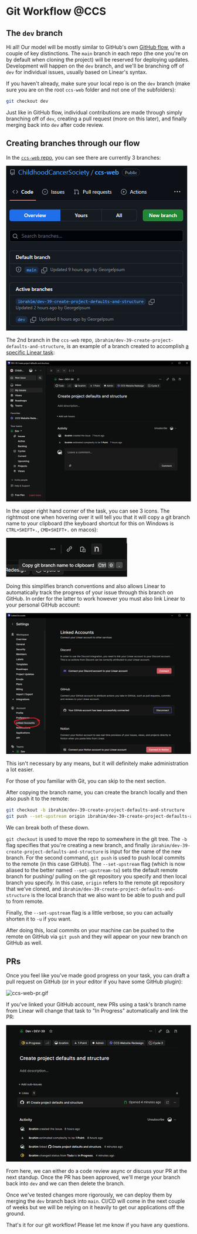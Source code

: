 # Git Workflow @CCS

## The `dev` branch

Hi all! Our model will be mostly similar to GitHub's own [GitHub flow](https://docs.github.com/en/get-started/quickstart/github-flow), with a couple of key distinctions. The `main` branch in each repo (the one you're on by default when cloning the project) will be reserved for deploying updates. Development will happen on the `dev` branch, and we'll be branching off of `dev` for individual issues, usually based on Linear's syntax.

If you haven't already, make sure your local repo is on the `dev` branch (make sure you are on the root `ccs-web` folder and not one of the subfolders):
```bash
git checkout dev
```

Just like in GitHub flow, individual contributions are made through simply branching off of `dev`, creating a pull request (more on this later), and finally merging back into `dev` after code review.

## Creating branches through our flow

In the [`ccs-web` repo](https://github.com/ChildhoodCancerSociety/ccs-web), you can see there are currently 3 branches:

![branches.png](assets/branches.png)

The 2nd branch in the `ccs-web` repo, `ibrahim/dev-39-create-project-defaults-and-structure`, is an example of a branch created to accomplish [a specific Linear task](https://linear.app/childhood-cancer-society/issue/DEV-39/create-project-defaults-and-structure):

![linear-issue.png](assets/linear-issue.png)

In the upper right hand corner of the task, you can see 3 icons. The rightmost one when hovering over it will tell you that it will copy a git branch name to your clipboard (the keyboard shortcut for this on Windows is `CTRL+SHIFT+.`, `CMD+SHIFT+.` on macos):

![linear-copy-branch-name.png](assets/linear-copy-branch-name.png)

Doing this simplifies branch conventions and also allows Linear to automatically track the progress of your issue through this branch on GitHub. In order for the latter to work however you must also link Linear to your personal GitHub account:

![linear-linked-accts.png](assets/linear-linked-accts.png)

This isn't necessary by any means, but it will definitely make administration a lot easier.

For those of you familiar with Git, you can skip to the next section.

After copying the branch name, you can create the branch locally and then also push it to the remote:
```bash
git checkout -b ibrahim/dev-39-create-project-defaults-and-structure
git push --set-upstream origin ibrahim/dev-39-create-project-defaults-and-structure
```

We can break both of these down.

`git checkout` is used to move the repo to somewhere in the git tree. The `-b` flag specifies that you're creating a new branch, and finally `ibrahim/dev-39-create-project-defaults-and-structure` is input for the name of the new branch. For the second command, `git push` is used to push local commits to the remote (in this case GitHub). The `--set-upstream` flag (which is now aliased to the better named `--set-upstream-to`) sets the default remote branch for pushing/ pulling on the git repository you specify and then local branch you specify. In this case, `origin` refers to the remote git repository that we've cloned, and `ibrahim/dev-39-create-project-defaults-and-structure` is the local branch that we also want to be able to push and pull to from remote.

Finally, the `--set-upstream` flag is a little verbose, so you can actually shorten it to `-u` if you want.

After doing this, local commits on your machine can be pushed to the remote on GitHub via `git push` and they will appear on your new branch on GitHub as well.

## PRs

Once you feel like you've made good progress on your task, you can draft a pull request on GitHub (or in your editor if you have some GitHub plugin):

![ccs-web-pr.gif](assets/ccs-web-pr.gif)

If you've linked your GitHub account, new PRs using a task's branch name from Linear will change that task to "In Progress" automatically and link the PR:

![linear-github-link.png](assets/linear-github-link.png)

From here, we can either do a code review async or discuss your PR at the next standup. Once the PR has been approved, we'll merge your branch back into `dev` and we can then delete the branch.

Once we've tested changes more rigorously, we can deploy them by merging the `dev` branch back into `main`. CI/CD will come in the next couple of weeks but we will be relying on it heavily to get our applications off the ground.

That's it for our git workflow! Please let me know if you have any questions.